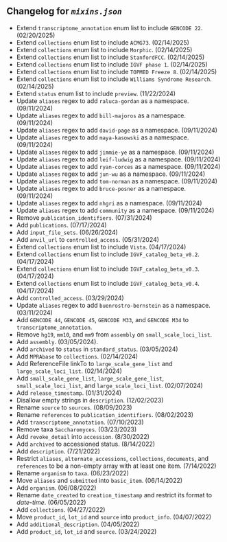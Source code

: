 ## Changelog for *`mixins.json`*

* Extend `transcriptome_annotation` enum list to include `GENCODE 22`. (02/20/2025)
* Extend `collections` enum list to include `ACMG73`. (02/14/2025)
* Extend `collections` enum list to include `Morphic`. (02/14/2025)
* Extend `collections` enum list to include `StanfordFCC`. (02/14/2025)
* Extend `collections` enum list to include `IGVF phase 1`. (02/14/2025)
* Extend `collections` enum list to include `TOPMED Freeze 8`. (02/14/2025)
* Extend `collections` enum list to include `Williams Syndrome Research`. (02/14/2025)
* Extend `status` enum list to include `preview`. (11/22/2024)
* Update `aliases` regex to add `raluca-gordan` as a namespace. (09/11/2024)
* Update `aliases` regex to add `bill-majoros` as a namespace. (09/11/2024)
* Update `aliases` regex to add `david-page` as a namespace. (09/11/2024)
* Update `aliases` regex to add `maya-kasowski` as a namespace. (09/11/2024)
* Update `aliases` regex to add `jimmie-ye` as a namespace. (09/11/2024)
* Update `aliases` regex to add `leif-ludwig` as a namespace. (09/11/2024)
* Update `aliases` regex to add `ryan-corces` as a namespace. (09/11/2024)
* Update `aliases` regex to add `jun-wu` as a namespace. (09/11/2024)
* Update `aliases` regex to add `tom-norman` as a namespace. (09/11/2024)
* Update `aliases` regex to add `bruce-posner` as a namespace. (09/11/2024)
* Update `aliases` regex to add `nhgri` as a namespace. (09/11/2024)
* Update `aliases` regex to add `community` as a namespace. (09/11/2024)
* Remove `publication_identifiers`. (07/31/2024)
* Add `publications`. (07/17/2024)
* Add `input_file_sets`. (06/26/2024)
* Add `anvil_url` to `controlled_access`. (05/31/2024)
* Extend `collections` enum list to include `Vista`. (04/17/2024)
* Extend `collections` enum list to include `IGVF_catalog_beta_v0.2`. (04/17/2024)
* Extend `collections` enum list to include `IGVF_catalog_beta_v0.3`. (04/17/2024)
* Extend `collections` enum list to include `IGVF_catalog_beta_v0.4`. (04/17/2024)
* Add `controlled_access`. (03/29/2024)
* Update `aliases` regex to add `buenrostro-bernstein` as a namespace. (03/11/2024)
* Add `GENCODE 44`, `GENCODE 45`, `GENCODE M33`, and `GENCODE M34` to `transcriptome_annotation`.
* Remove `hg19`, `mm10`, and `mm9` from `assembly` on `small_scale_loci_list`.
* Add `assembly`. (03/05/2024).
* Add `archived` to `status` in `standard_status`. (03/05/2024)
* Add `MPRAbase` to `collections`. (02/14/2024)
* Add ReferenceFile linkTo to `large_scale_gene_list` and `large_scale_loci_list`. (02/14/2024)
* Add `small_scale_gene_list`, `large_scale_gene_list`, `small_scale_loci_list`, and `large_scale_loci_list`. (02/07/2024)
* Add `release_timestamp`. (01/31/2024)
* Disallow empty strings in `description`. (12/02/2023)
* Rename `source` to `sources`. (08/09/2023)
* Rename `references` to `publication_identifiers`. (08/02/2023)
* Add `transcriptome_annotation`. (07/10/2023)
* Remove taxa `Saccharomyces`. (03/23/2023)
* Add `revoke_detail` into `accession`. (8/30/2022)
* Add `archived` to accessioned status. (8/14/2022)
* Add `description`. (7/21/2022)
* Restrict `aliases`, `alternate_accessions`, `collections`, `documents`, and `references` to be a non-empty array with at least one item. (7/14/2022)
* Rename `organism` to `taxa`. (06/23/2022)
* Move `aliases` and `submitted` into `basic_item`. (06/14/2022)
* Add `organism`. (06/08/2022)
* Rename `date_created` to `creation_timestamp` and restrict its format to *date-time*. (06/05/2022)
*  Add `collections`. (04/27/2022)
*  Move `product_id`, `lot_id` and `source` into `product_info`. (04/07/2022)
*  Add `additional_description`. (04/05/2022)
*  Add `product_id`, `lot_id` and `source`. (03/24/2022)

